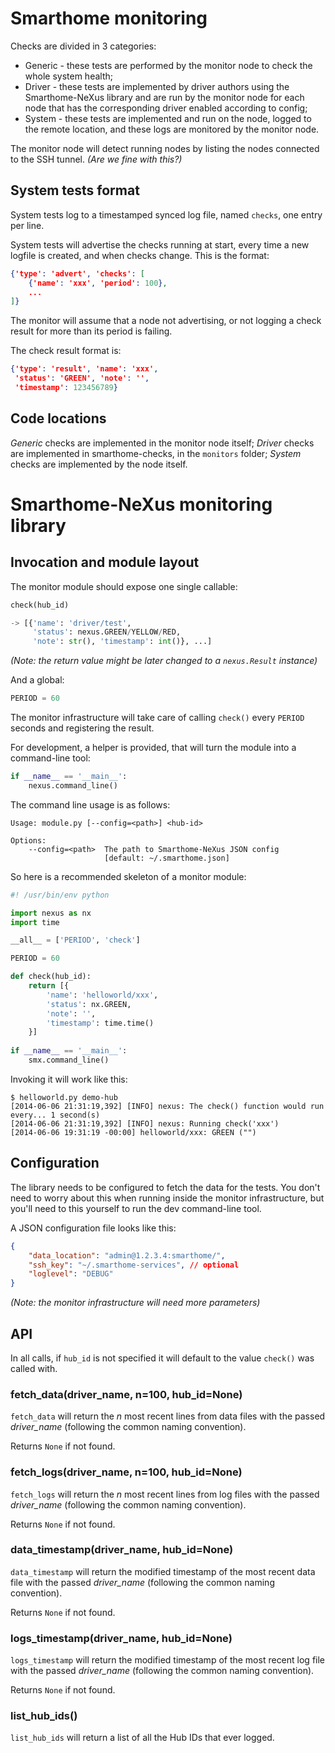 
# Smarthome monitoring

Checks are divided in 3 categories:

* Generic - these tests are performed by the monitor node to check the whole system health;
* Driver - these tests are implemented by driver authors using the Smarthome-NeXus library and are run by the monitor node for each node that has the corresponding driver enabled according to config;
* System - these tests are implemented and run on the node, logged to the remote location, and these logs are monitored by the monitor node.

The monitor node will detect running nodes by listing the nodes connected to the SSH tunnel. *(Are we fine with this?)*

## System tests format

System tests log to a timestamped synced log file, named `checks`, one entry per line.

System tests will advertise the checks running at start, every time a new logfile is created, and when checks change. This is the format:

```json
{'type': 'advert', 'checks': [
	{'name': 'xxx', 'period': 100},
	...
]}
```
	
The monitor will assume that a node not advertising, or not logging a check result for more than its period is failing.

The check result format is:

```json
{'type': 'result', 'name': 'xxx',
 'status': 'GREEN', 'note': '',
 'timestamp': 123456789}
```

## Code locations

*Generic* checks are implemented in the monitor node itself; *Driver* checks are implemented in smarthome-checks, in the `monitors` folder; *System* checks are implemented by the node itself.

# Smarthome-NeXus monitoring library

## Invocation and module layout

The monitor module should expose one single callable:

```python
check(hub_id)

-> [{'name': 'driver/test',
     'status': nexus.GREEN/YELLOW/RED,
     'note': str(), 'timestamp': int()}, ...]
```

*(Note: the return value might be later changed to a `nexus.Result` instance)*

And a global:

```python
PERIOD = 60
```

The monitor infrastructure will take care of calling `check()` every `PERIOD` seconds and registering the result.
	
For development, a helper is provided, that will turn the module into a command-line tool:

```python
if __name__ == '__main__':
	nexus.command_line()
```

The command line usage is as follows:

```
Usage: module.py [--config=<path>] <hub-id>

Options:
	--config=<path>  The path to Smarthome-NeXus JSON config
	                 [default: ~/.smarthome.json]
```

So here is a recommended skeleton of a monitor module:

```python
#! /usr/bin/env python

import nexus as nx
import time

__all__ = ['PERIOD', 'check']

PERIOD = 60

def check(hub_id):
	return [{
		'name': 'helloworld/xxx',
		'status': nx.GREEN,
		'note': '',
		'timestamp': time.time()
	}]
	
if __name__ == '__main__':
	smx.command_line()
```

Invoking it will work like this:

```
$ helloworld.py demo-hub
[2014-06-06 21:31:19,392] [INFO] nexus: The check() function would run every... 1 second(s)
[2014-06-06 21:31:19,392] [INFO] nexus: Running check('xxx')
[2014-06-06 19:31:19 -00:00] helloworld/xxx: GREEN ("")
```

## Configuration

The library needs to be configured to fetch the data for the tests. You don't need to worry about this when running inside the monitor infrastructure, but you'll need to this yourself to run the dev command-line tool.

A JSON configuration file looks like this:

```json
{
	"data_location": "admin@1.2.3.4:smarthome/",
	"ssh_key": "~/.smarthome-services", // optional
	"loglevel": "DEBUG"
}
```

*(Note: the monitor infrastructure will need more parameters)*

## API

In all calls, if `hub_id` is not specified it will default to the value `check()` was called with.

### fetch_data(driver_name, n=100, hub_id=None)

`fetch_data` will return the *n* most recent lines from data files with the passed *driver_name* (following the common naming convention).

Returns `None` if not found.

### fetch_logs(driver_name, n=100, hub_id=None)

`fetch_logs` will return the *n* most recent lines from log files with the passed *driver_name* (following the common naming convention).

Returns `None` if not found.

### data_timestamp(driver_name, hub_id=None)

`data_timestamp` will return the modified timestamp of the most recent data file with the passed *driver_name* (following the common naming convention).

Returns `None` if not found.

### logs_timestamp(driver_name, hub_id=None)

`logs_timestamp` will return the modified timestamp of the most recent log file with the passed *driver_name* (following the common naming convention).

Returns `None` if not found.

### list_hub_ids()

`list_hub_ids` will return a list of all the Hub IDs that ever logged.
